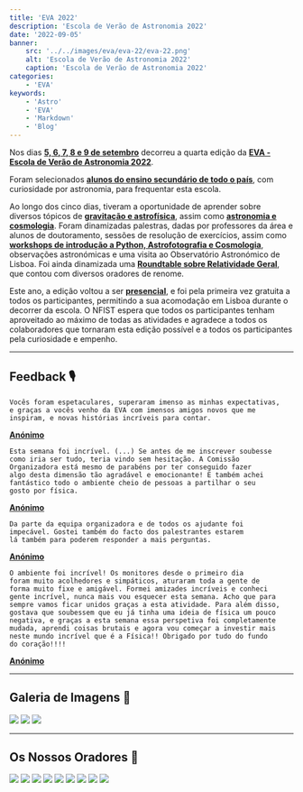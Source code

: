 ```yaml
---
title: 'EVA 2022'
description: 'Escola de Verão de Astronomia 2022'
date: '2022-09-05'
banner:
    src: '../../images/eva/eva-22/eva-22.png'
    alt: 'Escola de Verão de Astronomia 2022'
    caption: 'Escola de Verão de Astronomia 2022'
categories:
    - 'EVA'
keywords:
    - 'Astro'
    - 'EVA'
    - 'Markdown'
    - 'Blog'
---
```


Nos dias **<u>5, 6, 7, 8 e 9 de setembro</u>** decorreu a quarta edição da **<u>EVA -Escola de Verão de Astronomia 2022</u>**.

Foram selecionados **<u>alunos do ensino secundário de todo o país</u>**, com curiosidade por astronomia, para frequentar esta escola.

Ao longo dos cinco dias, tiveram a oportunidade de aprender sobre diversos tópicos de **<u>gravitação e astrofísica</u>**, assim como **<u>astronomia e cosmologia</u>**. Foram dinamizadas palestras, dadas por professores da área e alunos de doutoramento, sessões de resolução de exercícios, assim como **<u>workshops de introdução a Python, Astrofotografia e Cosmologia</u>**, observações astronómicas e uma visita ao Observatório Astronómico de Lisboa. Foi ainda dinamizada uma **<u>Roundtable sobre Relatividade Geral</u>**, que contou com diversos oradores de renome.

Este ano, a edição voltou a ser **<u>presencial</u>**, e foi pela primeira vez gratuita a todos os participantes, permitindo a sua acomodação em Lisboa durante o decorrer da escola.
O NFIST espera que todos os participantes tenham aproveitado ao máximo de todas as atividades e agradece a todos os colaboradores que tornaram esta edição possível e a todos os participantes pela curiosidade e empenho.

---

## Feedback 🎙️

```
Vocês foram espetaculares, superaram imenso as minhas expectativas,
e graças a vocês venho da EVA com imensos amigos novos que me
inspiram, e novas histórias incríveis para contar.
```

**<u>Anónimo</u>**

```
Esta semana foi incrível. (...) Se antes de me inscrever soubesse
como iria ser tudo, teria vindo sem hesitação. A Comissão
Organizadora está mesmo de parabéns por ter conseguido fazer
algo desta dimensão tão agradável e emocionante! E também achei
fantástico todo o ambiente cheio de pessoas a partilhar o seu
gosto por física.
```

**<u>Anónimo</u>**

```
Da parte da equipa organizadora e de todos os ajudante foi
impecável. Gostei também do facto dos palestrantes estarem
lá também para poderem responder a mais perguntas.
```

**<u>Anónimo</u>**

```
O ambiente foi incrível! Os monitores desde o primeiro dia
foram muito acolhedores e simpáticos, aturaram toda a gente de
forma muito fixe e amigável. Formei amizades incríveis e conheci
gente incrível, nunca mais vou esquecer esta semana. Acho que para
sempre vamos ficar unidos graças a esta atividade. Para além disso,
gostava que soubessem que eu já tinha uma ideia de física um pouco
negativa, e graças a esta semana essa perspetiva foi completamente
mudada, aprendi coisas brutais e agora vou começar a investir mais
neste mundo incrível que é a Física!! Obrigado por tudo do fundo
do coração!!!!
```

**<u>Anónimo</u>**

---

## Galeria de Imagens 📸

<img src="../../images/eva/eva-22/p1.png">
<img src="../../images/eva/eva-22/p2.jpeg">
<img src="../../images/eva/eva-22/rt.png">

---

## Os Nossos Oradores 🎤

<img src="../../images/eva/eva-22/o4.jpg">
<img src="../../images/eva/eva-22/o8.jpg">
<img src="../../images/eva/eva-22/o9.png">
<img src="../../images/eva/eva-22/o3.jpg">
<img src="../../images/eva/eva-22/o1.png">
<img src="../../images/eva/eva-22/o6.png">
<img src="../../images/eva/eva-22/o7.jpg">
<img src="../../images/eva/eva-22/o2.jpg">
<img src="../../images/eva/eva-22/o5.jpg">
